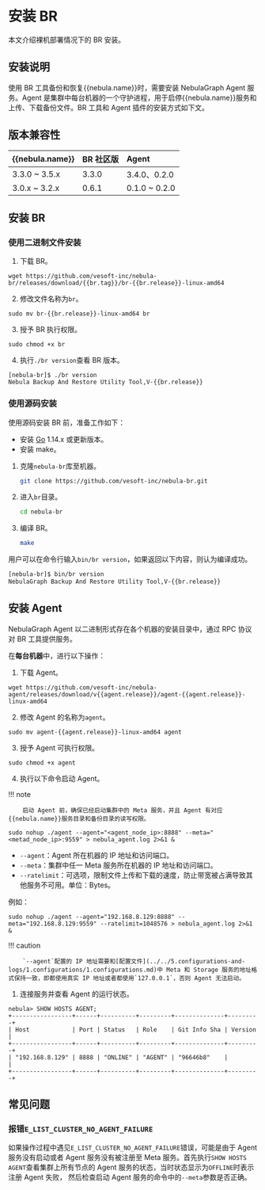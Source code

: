 # 安装 BR

本文介绍裸机部署情况下的 BR 安装。

## 安装说明

使用 BR 工具备份和恢复{{nebula.name}}时，需要安装 NebulaGraph Agent 服务。Agent 是集群中每台机器的一个守护进程，用于启停{{nebula.name}}服务和上传、下载备份文件。BR 工具和 Agent 插件的安装方式如下文。

## 版本兼容性

|{{nebula.name}}|BR 社区版 |Agent |
|:---|:---|:---|
|3.3.0 ~ 3.5.x|3.3.0|3.4.0、0.2.0|
|3.0.x ~ 3.2.x|0.6.1|0.1.0 ~ 0.2.0|

## 安装 BR

### 使用二进制文件安装

1. 下载 BR。

  ```
  wget https://github.com/vesoft-inc/nebula-br/releases/download/{{br.tag}}/br-{{br.release}}-linux-amd64
  ```

2. 修改文件名称为`br`。

  ```
  sudo mv br-{{br.release}}-linux-amd64 br
  ```

3. 授予 BR 执行权限。

  ```
  sudo chmod +x br
  ```

4. 执行`./br version`查看 BR 版本。

  ```
  [nebula-br]$ ./br version
  Nebula Backup And Restore Utility Tool,V-{{br.release}}
  ```

### 使用源码安装

使用源码安装 BR 前，准备工作如下：

- 安装 [Go](https://github.com/golang/go "Click to go to GitHub") 1.14.x 或更新版本。
- 安装 make。


1. 克隆`nebula-br`库至机器。

    ```bash
    git clone https://github.com/vesoft-inc/nebula-br.git
    ```

2. 进入`br`目录。

    ```bash
    cd nebula-br
    ```

3. 编译 BR。

    ```bash
    make
    ```

用户可以在命令行输入`bin/br version`，如果返回以下内容，则认为编译成功。

```bash
[nebula-br]$ bin/br version
NebulaGraph Backup And Restore Utility Tool,V-{{br.release}}
```

## 安装 Agent

NebulaGraph Agent 以二进制形式存在各个机器的安装目录中，通过 RPC 协议对 BR 工具提供服务。

在**每台机器**中，进行以下操作：

1. 下载 Agent。

  ```
  wget https://github.com/vesoft-inc/nebula-agent/releases/download/v{{agent.release}}/agent-{{agent.release}}-linux-amd64
  ```

2. 修改 Agent 的名称为`agent`。

  ```
  sudo mv agent-{{agent.release}}-linux-amd64 agent
  ```

3. 授予 Agent 可执行权限。

  ```
  sudo chmod +x agent
  ```

4. 执行以下命令启动 Agent。

  !!! note

        启动 Agent 前，确保已经启动集群中的 Meta 服务，并且 Agent 有对应{{nebula.name}}服务目录和备份目录的读写权限。

  ```
  sudo nohup ./agent --agent="<agent_node_ip>:8888" --meta="<metad_node_ip>:9559" > nebula_agent.log 2>&1 &
  ```

  - `--agent`：Agent 所在机器的 IP 地址和访问端口。
  - `--meta`：集群中任一 Meta 服务所在机器的 IP 地址和访问端口。
  - `--ratelimit`：可选项，限制文件上传和下载的速度，防止带宽被占满导致其他服务不可用。单位：Bytes。

  例如：

  ```
  sudo nohup ./agent --agent="192.168.8.129:8888" --meta="192.168.8.129:9559" --ratelimit=1048576 > nebula_agent.log 2>&1 &
  ```

  !!! caution

        `--agent`配置的 IP 地址需要和[配置文件](../../5.configurations-and-logs/1.configurations/1.configurations.md)中 Meta 和 Storage 服务的地址格式保持一致，即都使用真实 IP 地址或者都使用`127.0.0.1`，否则 Agent 无法启动。


1. 连接服务并查看 Agent 的运行状态。

  ```
  nebula> SHOW HOSTS AGENT;
  +-----------------+------+----------+---------+--------------+---------+
  | Host            | Port | Status   | Role    | Git Info Sha | Version |
  +-----------------+------+----------+---------+--------------+---------+
  | "192.168.8.129" | 8888 | "ONLINE" | "AGENT" | "96646b8"    |         |
  +-----------------+------+----------+---------+--------------+---------+  
  ```


## 常见问题

### 报错`E_LIST_CLUSTER_NO_AGENT_FAILURE`

如果操作过程中遇见`E_LIST_CLUSTER_NO_AGENT_FAILURE`错误，可能是由于 Agent 服务没有启动或者 Agent 服务没有被注册至 Meta 服务。首先执行`SHOW HOSTS AGENT`查看集群上所有节点的 Agent 服务的状态，当时状态显示为`OFFLINE`时表示注册 Agent 失败， 然后检查启动 Agent 服务的命令中的`--meta`参数是否正确。
